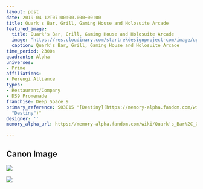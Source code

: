 ```yaml
---
layout: post
date: 2019-04-12T07:00:00.000+00:00
title: Quark's Bar, Grill, Gaming House and Holosuite Arcade
featured_image:
  title: Quark's Bar, Grill, Gaming House and Holosuite Arcade
  image: "https://res.cloudinary.com/startrekdesignproject-com/image/upload/v1555099039/Quark_sBar.png"
  caption: Quark's Bar, Grill, Gaming House and Holosuite Arcade
time_period: 2300s
quadrants: Alpha
universes:
- Prime
affiliations:
- Ferengi Alliance
types:
- Restaurant/Company
- DS9 Promenade
franchise: Deep Space 9
primary_reference: S03E15 "[Destiny](https://memory-alpha.fandom.com/wiki/Destiny
  "Destiny")"
designer: ''
memory_alpha_url: https://memory-alpha.fandom.com/wiki/Quark's_Bar%2C_Grill%2C_Gaming_House_and_Holosuite_Arcade

---
```

## Canon Image

![](https://res.cloudinary.com/startrekdesignproject-com/image/upload/v1555099039/Quark_sBar1.jpg)

![](https://res.cloudinary.com/startrekdesignproject-com/image/upload/v1555099039/Quark_sBar2.jpg)